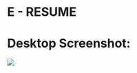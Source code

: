 # E - RESUME

# Desktop Screenshot:
<img src="https://github.com/agendaxd276/e-resume/blob/main/screenshots/Screenshot%202021-05-25%20at%2010.12.28%20AM.png">
